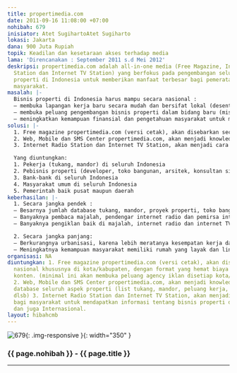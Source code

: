 ```yaml
---
title: propertimedia.com
date: 2011-09-16 11:08:00 +07:00
nohibah: 679
inisiator: Atet SugihartoAtet Sugiharto
lokasi: Jakarta
dana: 900 Juta Rupiah
topik: Keadilan dan kesetaraan akses terhadap media
lama: 'Direncanakan : September 2011 s.d Mei 2012'
deskripsi: propertimedia.com adalah all-in-one media (Free Magazine, Internet Radio
  Station dan Internet TV Station) yang berfokus pada pengembangan seluruh aspek bisnis
  properti di Indonesia untuk memberikan manfaat terbesar bagi pemerataan kesejahteraan
  masyarakat.
masalah: |-
  Bisnis properti di Indonesia harus mampu secara nasional :
  – membuka lapangan kerja baru secara mudah dan bersifat lokal (desentralisasi)
  – membuka peluang pengembangan bisnis properti dalam bidang baru (misalnya : pertanian, peternakan)
  – meningkatkan kemampuan finansial dan pengetahuan masyarakat untuk mendapatkan lingkungan hidup yang lebih baik.
solusi: |-
  1. Free magazine propertimedia.com (versi cetak), akan disebarkan secara nasional khususnya di kota/kabupaten, dengan format yang hemat biaya namun kaya konten. (minimal ini akan membuka peluang agency iklan disetiap kota/kabupaten)
  2. Web, Mobile dan SMS Center propertimedia.com, akan menjadi knowledge center dan database seluruh aspek properti (list tukang, mandor, peluang kerja, material shop, dlsb)
  3. Internet Radio Station dan Internet TV Station, akan menjadi cara baru bagi masyarakat untuk mendapatkan informasi tentang bisnis properti di seluruh Indonesia dan juga Internasional.

  Yang diuntungkan:
  1. Pekerja (tukang, mandor) di seluruh Indonesia
  2. Pebisnis properti (developer, toko bangunan, arsitek, konsultan sipil, industri terkait properti) di seluruh Indonesia
  3. Bank-bank di seluruh Indonesia
  4. Masyarakat umum di seluruh Indonesia
  5. Pemerintah baik pusat maupun daerah
keberhasilan: |-
  1. Secara jangka pendek :
  – Besarnya jumlah database tukang, mandor, proyek properti, toko bangunan, dll, dari seluruh Indonesia
  – Banyaknya pembaca majalah, pendengar internet radio dan pemirsa internet TV
  – Banyaknya pengiklan baik di majalah, internet radio dan internet TV.

  2. Secara jangka panjang:
  – Berkurangnya urbanisasi, karena lebih meratanya kesempatan kerja dan peluang bisnis di daerah
  – Meningkatnya kemampuan masyarakat memiliki rumah yang layak dan lingkungan hidup yang sehat
organisasi: NA
diuntungkan: 1. Free magazine propertimedia.com (versi cetak), akan disebarkan secara
  nasional khususnya di kota/kabupaten, dengan format yang hemat biaya namun kaya
  konten. (minimal ini akan membuka peluang agency iklan disetiap kota/kabupaten)
  2. Web, Mobile dan SMS Center propertimedia.com, akan menjadi knowledge center dan
  database seluruh aspek properti (list tukang, mandor, peluang kerja, material shop,
  dlsb) 3. Internet Radio Station dan Internet TV Station, akan menjadi cara baru
  bagi masyarakat untuk mendapatkan informasi tentang bisnis properti di seluruh Indonesia
  dan juga Internasional.
layout: hibahcmb
---
```


![679](/static/img/hibahcmb/679.png){: .img-responsive }{: width="350" }

### {{ page.nohibah }} - {{ page.title }}

---
